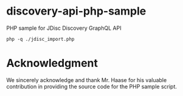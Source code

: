# discovery-api-php-sample
PHP sample for JDisc Discovery GraphQL API

```shell
php -q ./jdisc_import.php
```

# Acknowledgment

We sincerely acknowledge and thank Mr. Haase for his valuable contribution in providing the source code for the PHP sample script.
